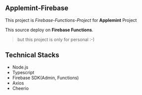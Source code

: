 ## **Applemint-Firebase**

This project is _Firebase-Functions-Project_ for **Applemint** Project

This source deploy on **Firebase Functions**.

> but this project is only for personal :-)

## Technical Stacks

- Node.js
- Typescript
- Firebase SDK(Admin, Functions)
- Axios
- Cheerio
